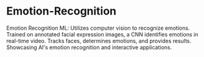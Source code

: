 # Emotion-Recognition
Emotion Recognition ML: Utilizes computer vision to recognize emotions. Trained on annotated facial expression images, a CNN identifies emotions in real-time video. Tracks faces, determines emotions, and provides results. Showcasing AI's emotion recognition and interactive applications.
